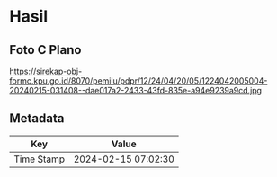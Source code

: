 # Hasil

## Foto C Plano

https://sirekap-obj-formc.kpu.go.id/8070/pemilu/pdpr/12/24/04/20/05/1224042005004-20240215-031408--dae017a2-2433-43fd-835e-a94e9239a9cd.jpg


## Metadata

| Key        | Value               |
| ---------- | ------------------- |
| Time Stamp | 2024-02-15 07:02:30 |



